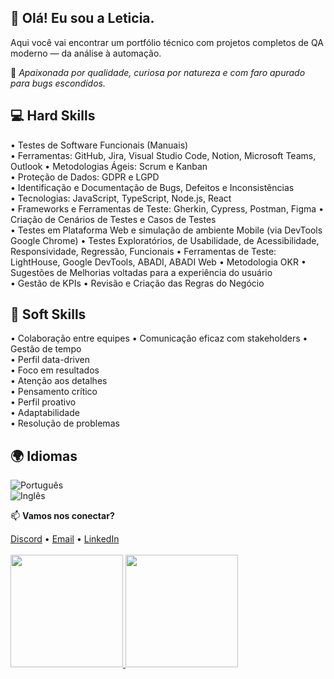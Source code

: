 ## 👋 Olá! Eu sou a Leticia.

Aqui você vai encontrar um portfólio técnico com projetos completos de QA moderno — da análise à automação.

📌 *Apaixonada por qualidade, curiosa por natureza e com faro apurado para bugs escondidos.*


## 💻 Hard Skills  


• Testes de Software Funcionais (Manuais)  
• Ferramentas: GitHub, Jira, Visual Studio Code, Notion, Microsoft Teams, Outlook 
• Metodologias Ágeis: Scrum e Kanban  
• Proteção de Dados: GDPR e LGPD  
• Identificação e Documentação de Bugs, Defeitos e Inconsistências  
• Tecnologias: JavaScript, TypeScript, Node.js, React  
• Frameworks e Ferramentas de Teste: Gherkin, Cypress, Postman, Figma
• Criação de Cenários de Testes e Casos de Testes  
• Testes em Plataforma Web e simulação de ambiente Mobile (via DevTools Google Chrome)
• Testes Exploratórios, de Usabilidade, de Acessibilidade, Responsividade, Regressão, Funcionais
• Ferramentas de Teste: LightHouse, Google DevTools, ABADI, ABADI Web
• Metodologia OKR
• Sugestões de Melhorias voltadas para a experiência do usuário  
• Gestão de KPIs
• Revisão e Criação das Regras do Negócio


## 🌟 Soft Skills  

• Colaboração entre equipes
• Comunicação eficaz com stakeholders
• Gestão de tempo  
• Perfil data-driven  
• Foco em resultados  
• Atenção aos detalhes  
• Pensamento crítico  
• Perfil proativo  
• Adaptabilidade  
• Resolução de problemas 


## 🌍 Idiomas  

![Português](https://img.shields.io/badge/Português-Nativo-green?style=for-the-badge)  
![Inglês](https://img.shields.io/badge/Inglês-Avançado-blue?style=for-the-badge)  
 
  📫 **Vamos nos conectar?**  
 
<div>
  <a href="https://discord.com/channels/@me" target="_blank">Discord</a> • 
  <a href = "cttleticiamenezes@gmail.com" target="_blank">Email</a> • 
  <a href="www.linkedin.com/in/leticia-menezess" target="_blank">LinkedIn</a>
</div>

<br>

<div>
  <a href="https://github.com/leticiamenezesb">
  <img height="180em" src="https://github-readme-stats.vercel.app/api?username=leticiamenezesb&show_icons=true&theme=tokyonight&include_all_commits=true&count_private=true"/>
  <img height="180em" src="https://github-readme-stats.vercel.app/api/top-langs/?username=leticiamenezesb&layout=compact&langs_count=6&theme=tokyonight"/>
</div>
 


